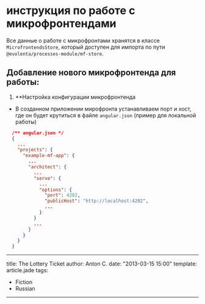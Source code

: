# инструкция по работе с микрофронтендами

Все данные о работе с микрофронтами хранятся в классе `MicrofrontendsStore`, который доступен для импорта по пути `@evolenta/processes-module/mf-store`.


## Добавление нового микрофронтенда для работы:

1. **Настройка конфигурации микрофронтенда 

  - В созданном приложении мирофронта устанавливаем порт и хост, где он будет крутиться в файле `angular.json` (пример для локальной работы)

  ```json
    /** angular.json */ 
    {
      ...
      "projects": {
        "example-mf-app": {
          ...
          "architect": {
            ...
            "serve": {
              ...
              "options": {
                "port": 4202,
                "publicHost": "http://localhost:4202",
                ...
              }
            }
            ...
          }
        }
      }
    }
  ```

---
title: The Lottery Ticket
author: Anton C.
date: "2013-03-15 15:00"
template: article.jade
tags:
  - Fiction
  - Russian

---
